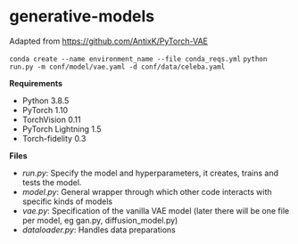 # generative-models
Adapted from https://github.com/AntixK/PyTorch-VAE

``conda create --name environment_name --file conda_reqs.yml``
``python run.py -m conf/model/vae.yaml -d conf/data/celeba.yaml``

**Requirements**
- Python 3.8.5
- PyTorch 1.10
- TorchVision 0.11
- PyTorch Lightning 1.5
- Torch-fidelity 0.3

**Files**
- *run.py*: Specify the model and hyperparameters, it creates, trains and tests the model.
- *model.py*: General wrapper through which other code interacts with specific kinds of models
- *vae.py*: Specification of the vanilla VAE model (later there will be one file per model, eg gan.py, diffusion_model.py)
- *dataloader.py*: Handles data preparations
